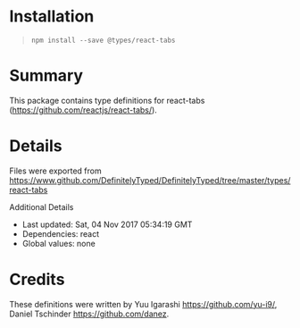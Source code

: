 # Installation
> `npm install --save @types/react-tabs`

# Summary
This package contains type definitions for react-tabs (https://github.com/reactjs/react-tabs/).

# Details
Files were exported from https://www.github.com/DefinitelyTyped/DefinitelyTyped/tree/master/types/react-tabs

Additional Details
 * Last updated: Sat, 04 Nov 2017 05:34:19 GMT
 * Dependencies: react
 * Global values: none

# Credits
These definitions were written by Yuu Igarashi <https://github.com/yu-i9/>, Daniel Tschinder <https://github.com/danez>.
